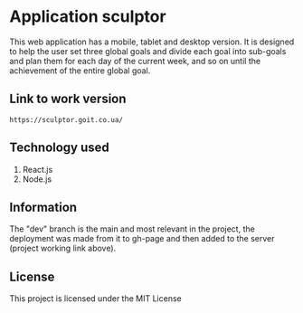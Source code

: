 # Application sculptor

This web application has a mobile, tablet and desktop version. It is designed to
help the user set three global goals and divide each goal into sub-goals and
plan them for each day of the current week, and so on until the achievement of
the entire global goal.

## Link to work version

```
https://sculptor.goit.co.ua/
```

## Technology used

1. React.js
2. Node.js

## Information

The "dev" branch is the main and most relevant in the project, the deployment
was made from it to gh-page and then added to the server (project working link
above).

## License

This project is licensed under the MIT License
